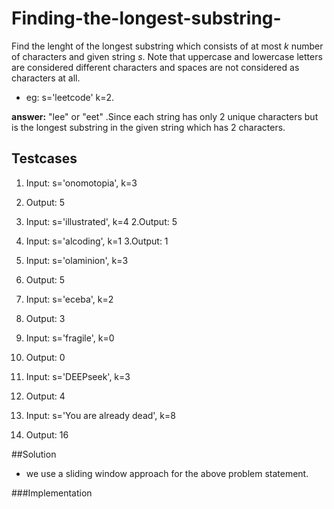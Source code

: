 # Finding-the-longest-substring-

Find the lenght of the longest substring which consists of at most *k* number of characters and given string *s*. Note that uppercase and lowercase letters are considered different characters and spaces are not considered as characters at all.

- eg: s='leetcode' k=2.

**answer:** "lee" or "eet" .Since each string has only 2 unique characters but is the longest substring in the given string which has 2 characters.

## Testcases

1. Input:
   s='onomotopia', k=3
1. Output:
   5
  
2. Input:
   s='illustrated', k=4
2.Output:
   5

3. Input:
    s='alcoding', k=1
3.Output:
   1

4. Input:
   s='olaminion', k=3
4. Output:
   5

5. Input:
   s='eceba', k=2
5. Output:
   3
   
6. Input:
   s='fragile', k=0
6. Output:
   0

7. Input:
   s='DEEPseek', k=3
7. Output:
   4

9. Input:
   s='You are already dead', k=8
9. Output:
   16




##Solution

- we use a sliding window approach for the above problem statement.

###Implementation

